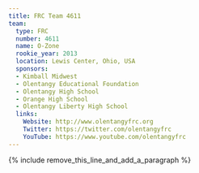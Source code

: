 ```yaml
---
title: FRC Team 4611
team:
  type: FRC
  number: 4611
  name: O-Zone
  rookie_year: 2013
  location: Lewis Center, Ohio, USA
  sponsors:
  - Kimball Midwest
  - Olentangy Educational Foundation
  - Olentangy High School
  - Orange High School
  - Olentangy Liberty High School
  links:
    Website: http://www.olentangyfrc.org
    Twitter: https://twitter.com/olentangyfrc
    YouTube: https://www.youtube.com/olentangyfrc
---
```


{% include remove_this_line_and_add_a_paragraph %}
